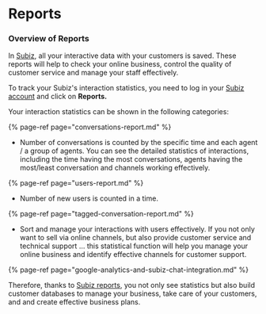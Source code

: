 # Reports

### Overview of Reports

In [Subiz](https://subiz.com/en%20), all your interactive data with your customers is saved. These reports will help to check your online business, control the quality of customer service and manage your staff effectively.  
  
To track your Subiz's interaction statistics, you need to log in your [Subiz account](https://app.subiz.com) and click on **Reports.**  
  
Your interaction statistics can be shown in the following categories:

{% page-ref page="conversations-report.md" %}

* Number of conversations is counted by the specific time and each agent / a group of agents. You can see the detailed statistics of interactions, including the time having the most conversations, agents having the most/least conversation and channels working effectively.

{% page-ref page="users-report.md" %}

* Number of new users is counted in a time.

{% page-ref page="tagged-conversation-report.md" %}

* Sort and manage your interactions with users effectively. If you not only want to  sell via online channels, but also provide customer service and technical support ... this statistical function will help you manage your online business and identify effective channels for customer support.

{% page-ref page="google-analytics-and-subiz-chat-integration.md" %}

Therefore, thanks to [Subiz reports](https://app.subiz.com/reports), you not only see statistics but also build customer databases to manage your business, take care of your customers, and and create effective business plans.



